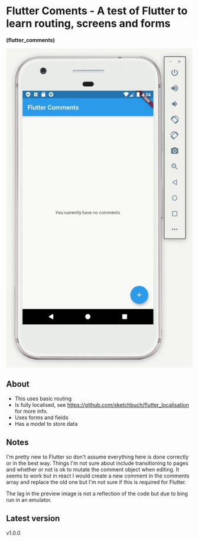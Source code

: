 # Flutter Coments - A test of Flutter to learn routing, screens and forms

**(flutter_comments)**

![alt text](https://raw.githubusercontent.com/sketchbuch/flutter_comments/master/docs/images/preview.gif 'Flutter Comments')

## About

- This uses basic routing
- Is fully localised, see https://github.com/sketchbuch/flutter_localisation for more info.
- Uses forms and fields
- Has a model to store data

## Notes

I'm pretty new to Flutter so don't assume everything here is done correctly or in the best way. Things I'm not sure about include transitioning to pages and whether or not is ok to mutate the comment object when editing. It seems to work but in react I would create a new comment in the comments array and replace the old one but I'm not sure if this is required for Flutter.

The lag in the preview image is not a reflection of the code but due to bing run in an emulator.

## Latest version

v1.0.0
